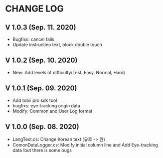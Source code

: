 # CHANGE LOG
## <b> V 1.0.3 (Sep. 11. 2020)</b>
* Bugfixs: cancel fails
* Update instructino text, block double touch

## <b> V 1.0.2 (Sep. 10. 2020)</b>
* New: Add levels of difficulty(Test, Easy, Normal, Hard)

## <b> V 1.0.1 (Sep. 09. 2020)</b>
* Add tobii pro sdk tool 
* bugfixs: eye-tracking origin data
* Modify: Common and User Log format

## <b> V 1.0.0 (Sep. 08. 2020)</b>
* LangText.cs: Change Korean text (유로 -> 원)
* ComonDataLogger.cs: Modify initial column line and Add Eye-tracking data !but there is some bugs

